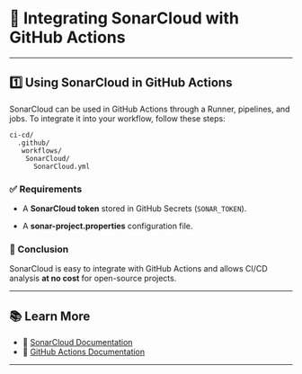 # 🚀 Integrating SonarCloud with GitHub Actions

---

## 1️⃣ Using SonarCloud in GitHub Actions

SonarCloud can be used in GitHub Actions through a Runner, pipelines, and jobs. To integrate it into your workflow, follow these steps:

  ```plaintext
  ci-cd/
    .github/
     workflows/
      SonarCloud/
        SonarCloud.yml

  ```

### ✅ Requirements

- A **SonarCloud token** stored in GitHub Secrets (`SONAR_TOKEN`).

- A **sonar-project.properties** configuration file.

### 📌 Conclusion

SonarCloud is easy to integrate with GitHub Actions and allows CI/CD analysis **at no cost** for open-source projects.

---

## 📚 Learn More

- 📖 [SonarCloud Documentation](https://sonarcloud.io/documentation)
- 📖 [GitHub Actions Documentation](https://docs.github.com/en/actions)

---
